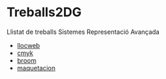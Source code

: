 # Treballs2DG
Llistat de treballs Sistemes Representació Avançada
* [llocweb](https://angelaserranollorca.github.io/LlocWeb/)
* [cmyk](https://angelaserranollorca.github.io/cmyk/)
* [broom](https://angelaserranollorca.github.io/broom/)
* [maquetacion](https://angelaserranollorca.github.io/maquetacion/)
